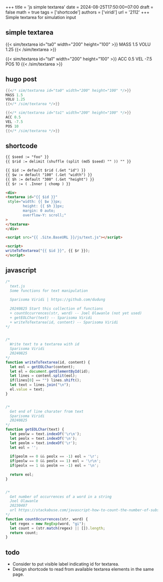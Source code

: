 +++
title = 'js simple textarea'
date = 2024-08-25T17:50:00+07:00
draft = false
math = true
tags = ['shortcode']
authors = ['viridi']
url = '2112'
+++
Simple textarea for simulation input<!--more-->


## simple textarea
{{< sim/textarea id="ta0" width="200" height="100" >}}
MASS 1.5
VOLU 1.25
{{< /sim/textarea >}}

{{< sim/textarea id="ta1" width="200" height="100" >}}
ACC 0.5
VEL -7.5
POS 10
{{< /sim/textarea >}}


## hugo post
```go
{{</* sim/textarea id="ta0" width="200" height="100" */>}}
MASS 1.5
VOLU 1.25
{{</* /sim/textarea */>}}

{{</* sim/textarea id="ta1" width="200" height="100" */>}}
ACC 0.5
VEL -7.5
POS 10
{{</* /sim/textarea */>}}
```

## shortcode
```html
{{ $seed := "foo" }}
{{ $rid := delimit (shuffle (split (md5 $seed) "" )) "" }}

{{ $id := default $rid (.Get "id") }}
{{ $w := default "100" (.Get "width") }}
{{ $h := default "300" (.Get "height") }}
{{ $r := ( .Inner | chomp ) }}

<div>
<textarea id="{{ $id }}"
 style="width: {{ $w }}px;
        height: {{ $h }}px;
        margin: 0 auto;
        overflow-Y: scroll;"
>
</textarea>
</div>

<script src="{{ .Site.BaseURL }}/js/text.js"></script>

<script>
writeToTextarea("{{ $id }}", {{ $r }});
</script>
```


## javascript
```js
/*
  text.js
  Some functions for text manipulation
  
  Sparisoma Viridi | https://github.com/dudung
  
  20240825 Start this collection of functions
  + countOccurrences(str, word) -- Joel Olawanle (not yet used)
  + getEOLChar(text) -- Sparisoma Viridi
  + writeToTextarea(id, content) -- Sparisoma Viridi
*/


/*
  Write text to a textarea with id
  Sparisoma Viridi
  20240825
*/
function writeToTextarea(id, content) {
  let eol = getEOLChar(content);
  let el = document.getElementById(id);
  let lines = content.split(eol);
  if(lines[0] == "") lines.shift();
  let text = lines.join("\n");
  el.value = text;
}


/*
  Get end of line charater from text
  Sparisoma Viridi
  20240825
*/
function getEOLChar(text) {
  let peolw = text.indexOf('\r\n');
  let peolx = text.indexOf('\n');
  let peolm = text.indexOf('\r');
  let eol = '';
  
  if(peolm == 0 && peolx == -1) eol = '\r';
  if(peolw == 0 && peolx == 1) eol = '\r\n';
  if(peolx == 1 && peolm == -1) eol = '\n';
  
  return eol;
}


/*
  Get number of occurrences of a word in a string
  Joel Olawanle
  20230407
  url https://stackabuse.com/javascript-how-to-count-the-number-of-substring-occurrences-in-a-string/
*/
function countOccurrences(str, word) {
  let regex = new RegExp(word, "gi");
  let count = (str.match(regex) || []).length;
  return count;
}
```


## todo
- Consider to put visible label indicating id for textarea.
- Design shortcode to read from available textarea elements in the same page.
